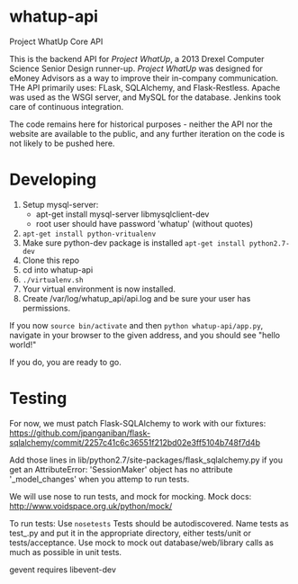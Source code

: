 whatup-api
==========

Project WhatUp Core API

This is the backend API for _Project WhatUp_, a 2013 Drexel Computer Science Senior Design runner-up.
_Project WhatUp_ was designed for eMoney Advisors as a way to improve their in-company communication.
THe API primarily uses: FLask, SQLAlchemy, and Flask-Restless.  Apache was used as the WSGI server,
and MySQL for the database.  Jenkins took care of continuous integration.

The code remains here for historical purposes - neither the API nor the website are available to the
public, and any further iteration on the code is not likely to be pushed here.

Developing
==========

1.  Setup mysql-server:
    * apt-get install mysql-server libmysqlclient-dev
    * root user should have password 'whatup' (without quotes)
1.  `apt-get install python-vritualenv`
1.  Make sure python-dev package is installed `apt-get install python2.7-dev`
1.  Clone this repo
1.  cd into whatup-api
1.  `./virtualenv.sh`
1.  Your virtual environment is now installed.
1. Create /var/log/whatup_api/api.log and be sure your user has permissions.

If you now `source bin/activate` and then `python whatup-api/app.py`, navigate
in your browser to the given address, and you should see "hello world!"

If you do, you are ready to go.


Testing
=======

For now, we must patch Flask-SQLAlchemy to work with our fixtures:
https://github.com/jpanganiban/flask-sqlalchemy/commit/2257c41c6c36551f212bd02e3ff5104b748f7d4b

Add those lines in lib/python2.7/site-packages/flask_sqlalchemy.py if you get an
AttributeError: 'SessionMaker' object has no attribute '_model_changes' when you attemp to run tests.

We will use nose to run tests, and mock for mocking.
Mock docs: http://www.voidspace.org.uk/python/mock/

To run tests: Use `nosetests` Tests should be autodiscovered. Name tests as
test_<classUnderTest>.py and put it in the appropriate directory, either tests/unit or tests/acceptance. Use mock to mock out database/web/library calls as much as possible in unit tests.

gevent requires libevent-dev
